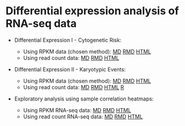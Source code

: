 Differential expression analysis of RNA-seq data
================================================

  - Differential Expression I - Cytogenetic Risk:
      - Using RPKM data (chosen method): [MD](https://github.com/rdocking/stat540-group-project-aml-cnv/blob/master/code/diff_expr_analysis/diff_expr_rna_seq_rpkm.md) [RMD](https://github.com/rdocking/stat540-group-project-aml-cnv/blob/master/code/diff_expr_analysis/diff_expr_rna_seq_rpkm.Rmd) [HTML](https://github.com/rdocking/stat540-group-project-aml-cnv/blob/master/code/diff_expr_analysis/diff_expr_rna_seq_rpkm.html)
      - Using read count data: [MD](https://github.com/rdocking/stat540-group-project-aml-cnv/blob/master/code/diff_expr_analysis/diff_expr_rna_seq_read_count.md) [RMD](https://github.com/rdocking/stat540-group-project-aml-cnv/blob/master/code/diff_expr_analysis/diff_expr_rna_seq_read_count.Rmd) [HTML](https://github.com/rdocking/stat540-group-project-aml-cnv/blob/master/code/diff_expr_analysis/diff_expr_rna_seq_read_count.html)

  - Differential Expression II - Karyotypic Events: 
      - Using RPKM data (chosen method): [MD](https://github.com/rdocking/stat540-group-project-aml-cnv/blob/master/code/diff_expr_analysis/Bayly_rna_seq_diff_exp_analysis.md) [RMD](https://github.com/rdocking/stat540-group-project-aml-cnv/blob/master/code/diff_expr_analysis/Bayly_rna_seq_diff_exp_analysis.Rmd) [HTML](https://github.com/rdocking/stat540-group-project-aml-cnv/blob/master/code/diff_expr_analysis/Bayly_rna_seq_diff_exp_analysis.html)
      - Using read count data: [MD](https://github.com/rdocking/stat540-group-project-aml-cnv/blob/master/code/Bayly_rna_seq_diff_exp_analysis.md) [RMD](https://github.com/rdocking/stat540-group-project-aml-cnv/blob/master/code/Bayly_rna_seq_diff_exp_analysis.Rmd) [HTML](https://github.com/rdocking/stat540-group-project-aml-cnv/blob/master/code/Bayly_rna_seq_diff_exp_analysis.html) [R](https://github.com/rdocking/stat540-group-project-aml-cnv/blob/master/code/Bayly_rna_seq_diff_exp_analysis.R)

  - Exploratory analysis using sample correlation heatmaps:
      - Using RPKM RNA-seq data: [MD](https://github.com/rdocking/stat540-group-project-aml-cnv/blob/master/code/diff_expr_analysis/Bayly_correlation_heatmaps.md) [RMD](https://github.com/rdocking/stat540-group-project-aml-cnv/blob/master/code/diff_expr_analysis/Bayly_correlation_heatmaps.Rmd) [HTML](https://github.com/rdocking/stat540-group-project-aml-cnv/blob/master/code/diff_expr_analysis/Bayly_correlation_heatmaps.html)
      - Using read count RNA-seq data: [MD](https://github.com/rdocking/stat540-group-project-aml-cnv/blob/master/code/rna_seq_count_data_corr_heatmap.md) [RMD](https://github.com/rdocking/stat540-group-project-aml-cnv/blob/master/code/rna_seq_count_data_corr_heatmap.Rmd) [HTML](https://github.com/rdocking/stat540-group-project-aml-cnv/blob/master/code/rna_seq_count_data_corr_heatmap.html)
